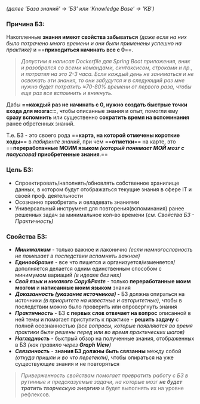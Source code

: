 *(далее 'База знаний' -> 'БЗ' или 'Knowledge Base' -> 'KB')*

### Причина БЗ:
Накопленные **знания имеют свойства забываться** *(даже если на них было потрачено много времени и они были применены успешно на практике)* и ==**приходиться начинать все с 0**==.

> *Допустим я написал Dockerfile для Spring Boot приложения, вник и разобрался со всеми командами, синтаксисом, строками и пр., и потратил на это 2-3 часа.*
> *Если каждый день не заниматься и не освежать эти знания, то они забудутся и в следующий раз мне нужно будет потратить ≈70-80% времени от первого раза, чтобы еще раз все вспомнить и вникнуть.*

Дабы **==каждый раз не начинать с 0, нужно создать быстрые точки входа для мозга==**, чтобы описанные знания и опыт, помогли ему **сразу вспомнить** или существенно **сократить время на вспоминания** ранее обретенных знаний.

Т.е. БЗ - это своего рода ==**карта, на которой отмечены короткие ходы**== в *лабиринте знаний*, при чем ==**отметки**== на карте, это ==**переработанные МОИМ языком *(который понимает МОЙ мозг с полуслова)* приобретенные знания**.==
### Цель БЗ:
- Спроектировать/наполнять/обновлять собственное хранилище данных, в котором будут отображаться текущие знания в сфере IT и своей проф. деятельности
- Осознанно приобретать и овладевать знаниями
- Универсальный инструмент для повторения(вспоминания) ранее решенных задач за минимальное кол-во времени (*см. Свойства БЗ - Практичность)* 
### Свойства БЗ:
- ***Минимализм*** - только важное и лаконично *(если немногословность не помешает в последствии вспомнить важное)*
- ***Единообразие*** - все что пишется и организуется/изменяется/дополняется делается одним единственным способом с минимумом вариаций *(в идеале без них)*
- ***Свой язык и никакого Copy&Paste*** - только **переработанные моим мозгом** и **написанные моим языком** знания
- ***Доказанность (указание источников)* -** БЗ должна опираться на источники *(в приоритете на известные и авторитетные)*, чтобы в последствии можно было проверить или опровергнуть знания
- ***Практичность*** - БЗ **с первых слов отвечает на вопрос** описанной в ней темы и помогает приступить к практике - **решить задачу** с полной осознанностью *(все вопросы, которые появляются во время практики были решены перед или во время практических шагов)*
- ***Наглядность*** - быстрый обзор на полученные знания, отображенных в БЗ *(как правило через **Graph View**)*
- ***Связанность*** - **знания БЗ должны быть связанны** между собой *(откуда пришли и во что перетекли)*, чтобы опираться на уже существующие знания и не повторяться

> *Приверженность свойствам помогает превратить работу с БЗ в рутинные и предсказуемые задачи, на которые мозг **не будет тратить творческую энергию*** и будет выполнять их на уровне рефлексов.

